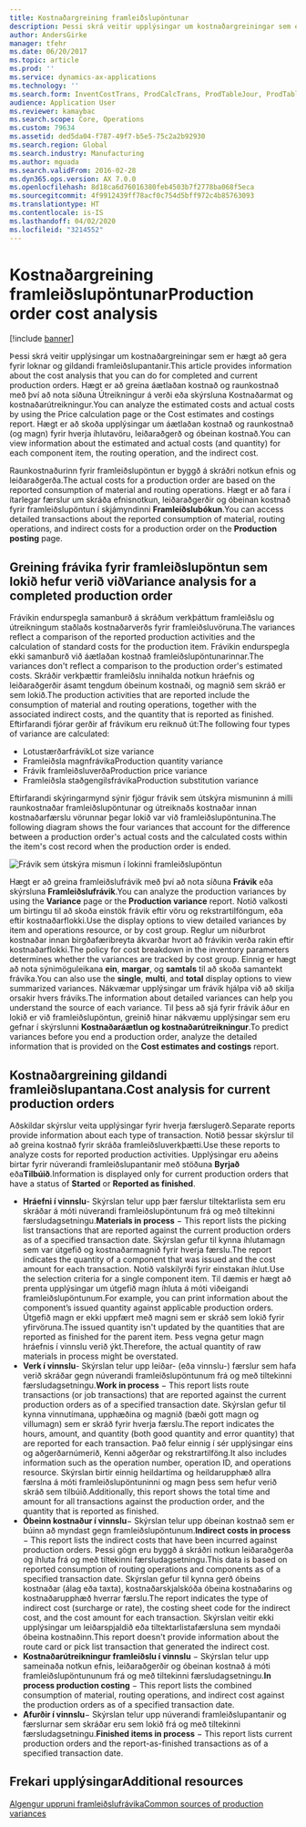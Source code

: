 ```yaml
---
title: Kostnaðargreining framleiðslupöntunar
description: Þessi skrá veitir upplýsingar um kostnaðargreiningar sem er hægt að gera fyrir loknar og gildandi framleiðslupantanir. Hægt er að greina áætlaðan kostnað og raunkostnað með því að nota síðuna Útreikningur á verði eða skýrsluna Kostnaðarmat og kostnaðarútreikningur. Hægt er að skoða upplýsingar um áætlaðan kostnað og raunkostnað (og magn) fyrir hverja íhlutavöru, leiðaraðgerð og óbeinan kostnað.
author: AndersGirke
manager: tfehr
ms.date: 06/20/2017
ms.topic: article
ms.prod: ''
ms.service: dynamics-ax-applications
ms.technology: ''
ms.search.form: InventCostTrans, ProdCalcTrans, ProdTableJour, ProdTableListPage
audience: Application User
ms.reviewer: kamaybac
ms.search.scope: Core, Operations
ms.custom: 79634
ms.assetid: ded5da04-f787-49f7-b5e5-75c2a2b92930
ms.search.region: Global
ms.search.industry: Manufacturing
ms.author: mguada
ms.search.validFrom: 2016-02-28
ms.dyn365.ops.version: AX 7.0.0
ms.openlocfilehash: 8d18ca6d76016380feb4503b7f2778ba068f5eca
ms.sourcegitcommit: 4f9912439ff78acf0c754d5bff972c4b85763093
ms.translationtype: HT
ms.contentlocale: is-IS
ms.lasthandoff: 04/02/2020
ms.locfileid: "3214552"
---
```

# <a name="production-order-cost-analysis"></a><span data-ttu-id="429cf-105">Kostnaðargreining framleiðslupöntunar</span><span class="sxs-lookup"><span data-stu-id="429cf-105">Production order cost analysis</span></span>

[!include [banner](../includes/banner.md)]

<span data-ttu-id="429cf-106">Þessi skrá veitir upplýsingar um kostnaðargreiningar sem er hægt að gera fyrir loknar og gildandi framleiðslupantanir.</span><span class="sxs-lookup"><span data-stu-id="429cf-106">This article provides information about the cost analysis that you can do for completed and current production orders.</span></span> <span data-ttu-id="429cf-107">Hægt er að greina áætlaðan kostnað og raunkostnað með því að nota síðuna Útreikningur á verði eða skýrsluna Kostnaðarmat og kostnaðarútreikningur.</span><span class="sxs-lookup"><span data-stu-id="429cf-107">You can analyze the estimated costs and actual costs by using the Price calculation page or the Cost estimates and costings report.</span></span> <span data-ttu-id="429cf-108">Hægt er að skoða upplýsingar um áætlaðan kostnað og raunkostnað (og magn) fyrir hverja íhlutavöru, leiðaraðgerð og óbeinan kostnað.</span><span class="sxs-lookup"><span data-stu-id="429cf-108">You can view information about the estimated and actual costs (and quantity) for each component item, the routing operation, and the indirect cost.</span></span>

<span data-ttu-id="429cf-109">Raunkostnaðurinn fyrir framleiðslupöntun er byggð á skráðri notkun efnis og leiðaraðgerða.</span><span class="sxs-lookup"><span data-stu-id="429cf-109">The actual costs for a production order are based on the reported consumption of material and routing operations.</span></span> <span data-ttu-id="429cf-110">Hægt er að fara í ítarlegar færslur um skráða efnisnotkun, leiðaraðgerðir og óbeinan kostnað fyrir framleiðslupöntun í skjámyndinni **Framleiðslubókun**.</span><span class="sxs-lookup"><span data-stu-id="429cf-110">You can access detailed transactions about the reported consumption of material, routing operations, and indirect costs for a production order on the **Production posting** page.</span></span>

## <a name="variance-analysis-for-a-completed-production-order"></a><span data-ttu-id="429cf-111">Greining frávika fyrir framleiðslupöntun sem lokið hefur verið við</span><span class="sxs-lookup"><span data-stu-id="429cf-111">Variance analysis for a completed production order</span></span>
<span data-ttu-id="429cf-112">Frávikin endurspegla samanburð á skráðum verkþáttum framleiðslu og útreikningum staðlaðs kostnaðarverðs fyrir framleiðsluvöruna.</span><span class="sxs-lookup"><span data-stu-id="429cf-112">The variances reflect a comparison of the reported production activities and the calculation of standard costs for the production item.</span></span> <span data-ttu-id="429cf-113">Frávikin endurspegla ekki samanburð við áætlaðan kostnað framleiðslupöntunarinnar.</span><span class="sxs-lookup"><span data-stu-id="429cf-113">The variances don't reflect a comparison to the production order's estimated costs.</span></span> <span data-ttu-id="429cf-114">Skráðir verkþættir framleiðslu innihalda notkun hráefnis og leiðaraðgerðir ásamt tengdum óbeinum kostnaði, og magnið sem skráð er sem lokið.</span><span class="sxs-lookup"><span data-stu-id="429cf-114">The production activities that are reported include the consumption of material and routing operations, together with the associated indirect costs, and the quantity that is reported as finished.</span></span> <span data-ttu-id="429cf-115">Eftirfarandi fjórar gerðir af frávikum eru reiknuð út:</span><span class="sxs-lookup"><span data-stu-id="429cf-115">The following four types of variance are calculated:</span></span>

-   <span data-ttu-id="429cf-116">Lotustærðarfrávik</span><span class="sxs-lookup"><span data-stu-id="429cf-116">Lot size variance</span></span>
-   <span data-ttu-id="429cf-117">Framleiðsla magnfrávika</span><span class="sxs-lookup"><span data-stu-id="429cf-117">Production quantity variance</span></span>
-   <span data-ttu-id="429cf-118">Frávik framleiðsluverða</span><span class="sxs-lookup"><span data-stu-id="429cf-118">Production price variance</span></span>
-   <span data-ttu-id="429cf-119">Framleiðsla staðgengilsfrávika</span><span class="sxs-lookup"><span data-stu-id="429cf-119">Production substitution variance</span></span>

<span data-ttu-id="429cf-120">Eftirfarandi skýringarmynd sýnir fjögur frávik sem útskýra mismuninn á milli raunkostnaðar framleiðslupöntunar og útreiknaðs kostnaðar innan kostnaðarfærslu vörunnar þegar lokið var við framleiðslupöntunina.</span><span class="sxs-lookup"><span data-stu-id="429cf-120">The following diagram shows the four variances that account for the difference between a production order's actual costs and the calculated costs within the item's cost record when the production order is ended.</span></span> 

![Frávik sem útskýra mismun í lokinni framleiðslupöntun](./media/control.jpg) 

<span data-ttu-id="429cf-122">Hægt er að greina framleiðslufrávik með því að nota síðuna **Frávik** eða skýrsluna **Framleiðslufrávik**.</span><span class="sxs-lookup"><span data-stu-id="429cf-122">You can analyze the production variances by using the **Variance** page or the **Production variance** report.</span></span> <span data-ttu-id="429cf-123">Notið valkosti um birtingu til að skoða einstök frávik eftir vöru og rekstrartilföngum, eða eftir kostnaðarflokki.</span><span class="sxs-lookup"><span data-stu-id="429cf-123">Use the display options to view detailed variances by item and operations resource, or by cost group.</span></span> <span data-ttu-id="429cf-124">Reglur um niðurbrot kostnaðar innan birgðafæribreyta ákvarðar hvort að frávikin verða rakin eftir kostnaðarflokki.</span><span class="sxs-lookup"><span data-stu-id="429cf-124">The policy for cost breakdown in the inventory parameters determines whether the variances are tracked by cost group.</span></span> <span data-ttu-id="429cf-125">Einnig er hægt að nota sýnimöguleikana **ein**, **margar**, og **samtals** til að skoða samantekt frávika.</span><span class="sxs-lookup"><span data-stu-id="429cf-125">You can also use the **single**, **multi**, and **total** display options to view summarized variances.</span></span> <span data-ttu-id="429cf-126">Nákvæmar upplýsingar um frávik hjálpa við að skilja orsakir hvers fráviks.</span><span class="sxs-lookup"><span data-stu-id="429cf-126">The information about detailed variances can help you understand the source of each variance.</span></span> <span data-ttu-id="429cf-127">Til þess að sjá fyrir frávik áður en lokið er við framleiðslupöntun, greinið hinar nákvæmu upplýsingar sem eru gefnar í skýrslunni **Kostnaðaráætlun og kostnaðarútreikningur**.</span><span class="sxs-lookup"><span data-stu-id="429cf-127">To predict variances before you end a production order, analyze the detailed information that is provided on the **Cost estimates and costings** report.</span></span>

## <a name="cost-analysis-for-current-production-orders"></a><span data-ttu-id="429cf-128">Kostnaðargreining gildandi framleiðslupantana.</span><span class="sxs-lookup"><span data-stu-id="429cf-128">Cost analysis for current production orders</span></span>
<span data-ttu-id="429cf-129">Aðskildar skýrslur veita upplýsingar fyrir hverja færslugerð.</span><span class="sxs-lookup"><span data-stu-id="429cf-129">Separate reports provide information about each type of transaction.</span></span> <span data-ttu-id="429cf-130">Notið þessar skýrslur til að greina kostnað fyrir skráða framleiðsluverkþætti.</span><span class="sxs-lookup"><span data-stu-id="429cf-130">Use these reports to analyze costs for reported production activities.</span></span> <span data-ttu-id="429cf-131">Upplýsingar eru aðeins birtar fyrir núverandi framleiðslupantanir með stöðuna **Byrjað** eða**Tilbúið**.</span><span class="sxs-lookup"><span data-stu-id="429cf-131">Information is displayed only for current production orders that have a status of **Started** or **Reported as finished**.</span></span>

-   <span data-ttu-id="429cf-132">**Hráefni í vinnslu**- Skýrslan telur upp þær færslur tiltektarlista sem eru skráðar á móti núverandi framleiðslupöntunum frá og með tiltekinni færsludagsetningu.</span><span class="sxs-lookup"><span data-stu-id="429cf-132">**Materials in process** − This report lists the picking list transactions that are reported against the current production orders as of a specified transaction date.</span></span> <span data-ttu-id="429cf-133">Skýrslan gefur til kynna íhlutamagn sem var útgefið og kostnaðarmagnið fyrir hverja færslu.</span><span class="sxs-lookup"><span data-stu-id="429cf-133">The report indicates the quantity of a component that was issued and the cost amount for each transaction.</span></span> <span data-ttu-id="429cf-134">Notið valskilyrði fyrir einstakan íhlut.</span><span class="sxs-lookup"><span data-stu-id="429cf-134">Use the selection criteria for a single component item.</span></span> <span data-ttu-id="429cf-135">Til dæmis er hægt að prenta upplýsingar um útgefið magn íhluta á móti viðeigandi framleiðslupöntunum.</span><span class="sxs-lookup"><span data-stu-id="429cf-135">For example, you can print information about the component’s issued quantity against applicable production orders.</span></span> <span data-ttu-id="429cf-136">Útgefið magn er ekki uppfært með magni sem er skráð sem lokið fyrir yfirvöruna.</span><span class="sxs-lookup"><span data-stu-id="429cf-136">The issued quantity isn't updated by the quantities that are reported as finished for the parent item.</span></span> <span data-ttu-id="429cf-137">Þess vegna getur magn hráefnis í vinnslu verið ýkt.</span><span class="sxs-lookup"><span data-stu-id="429cf-137">Therefore, the actual quantity of raw materials in process might be overstated.</span></span>
-   <span data-ttu-id="429cf-138">**Verk í vinnslu**- Skýrslan telur upp leiðar- (eða vinnslu-) færslur sem hafa verið skráðar gegn núverandi framleiðslupöntunum frá og með tiltekinni færsludagsetningu.</span><span class="sxs-lookup"><span data-stu-id="429cf-138">**Work in process** − This report lists route transactions (or job transactions) that are reported against the current production orders as of a specified transaction date.</span></span> <span data-ttu-id="429cf-139">Skýrslan gefur til kynna vinnutímana, upphæðina og magnið (bæði gott magn og villumagn) sem er skráð fyrir hverja færslu.</span><span class="sxs-lookup"><span data-stu-id="429cf-139">The report indicates the hours, amount, and quantity (both good quantity and error quantity) that are reported for each transaction.</span></span> <span data-ttu-id="429cf-140">Það felur einnig í sér upplýsingar eins og aðgerðarnúmerið, Kenni aðgerðar og rekstrartilföng.</span><span class="sxs-lookup"><span data-stu-id="429cf-140">It also includes information such as the operation number, operation ID, and operations resource.</span></span> <span data-ttu-id="429cf-141">Skýrslan birtir einnig heildartíma og heildarupphæð allra færslna á móti framleiðslupöntuninni og magn þess sem hefur verið skráð sem tilbúið.</span><span class="sxs-lookup"><span data-stu-id="429cf-141">Additionally, this report shows the total time and amount for all transactions against the production order, and the quantity that is reported as finished.</span></span>
-   <span data-ttu-id="429cf-142">**Óbeinn kostnaður í vinnslu**− Skýrslan telur upp óbeinan kostnað sem er búinn að myndast gegn framleiðslupöntunum.</span><span class="sxs-lookup"><span data-stu-id="429cf-142">**Indirect costs in process** − This report lists the indirect costs that have been incurred against production orders.</span></span> <span data-ttu-id="429cf-143">Þessi gögn eru byggð á skráðri notkun leiðaraðgerða og íhluta frá og með tiltekinni færsludagsetningu.</span><span class="sxs-lookup"><span data-stu-id="429cf-143">This data is based on reported consumption of routing operations and components as of a specified transaction date.</span></span> <span data-ttu-id="429cf-144">Skýrslan gefur til kynna gerð óbeins kostnaðar (álag eða taxta), kostnaðarskjalskóða óbeina kostnaðarins og kostnaðarupphæð hverrar færslu.</span><span class="sxs-lookup"><span data-stu-id="429cf-144">The report indicates the type of indirect cost (surcharge or rate), the costing sheet code for the indirect cost, and the cost amount for each transaction.</span></span> <span data-ttu-id="429cf-145">Skýrslan veitir ekki upplýsingar um leiðarspjaldið eða tiltektarlistafærsluna sem myndaði óbeina kostnaðinn.</span><span class="sxs-lookup"><span data-stu-id="429cf-145">This report doesn't provide information about the route card or pick list transaction that generated the indirect cost.</span></span>
-   <span data-ttu-id="429cf-146">**Kostnaðarútreikningur framleiðslu í vinnslu** − Skýrslan telur upp sameinaða notkun efnis, leiðaraðgerðir og óbeinan kostnað á móti framleiðslupöntununum frá og með tiltekinni færsludagsetningu.</span><span class="sxs-lookup"><span data-stu-id="429cf-146">**In process production costing** − This report lists the combined consumption of material, routing operations, and indirect cost against the production orders as of a specified transaction date.</span></span>
-   <span data-ttu-id="429cf-147">**Afurðir í vinnslu**− Skýrslan telur upp núverandi framleiðslupantanir og færslurnar sem skráðar eru sem lokið frá og með tiltekinni færsludagsetningu.</span><span class="sxs-lookup"><span data-stu-id="429cf-147">**Finished items in process** − This report lists current production orders and the report-as-finished transactions as of a specified transaction date.</span></span>


<a name="additional-resources"></a><span data-ttu-id="429cf-148">Frekari upplýsingar</span><span class="sxs-lookup"><span data-stu-id="429cf-148">Additional resources</span></span>
--------

[<span data-ttu-id="429cf-149">Algengur uppruni framleiðslufrávika</span><span class="sxs-lookup"><span data-stu-id="429cf-149">Common sources of production variances</span></span>](common-sources-of-production-variances.md)



